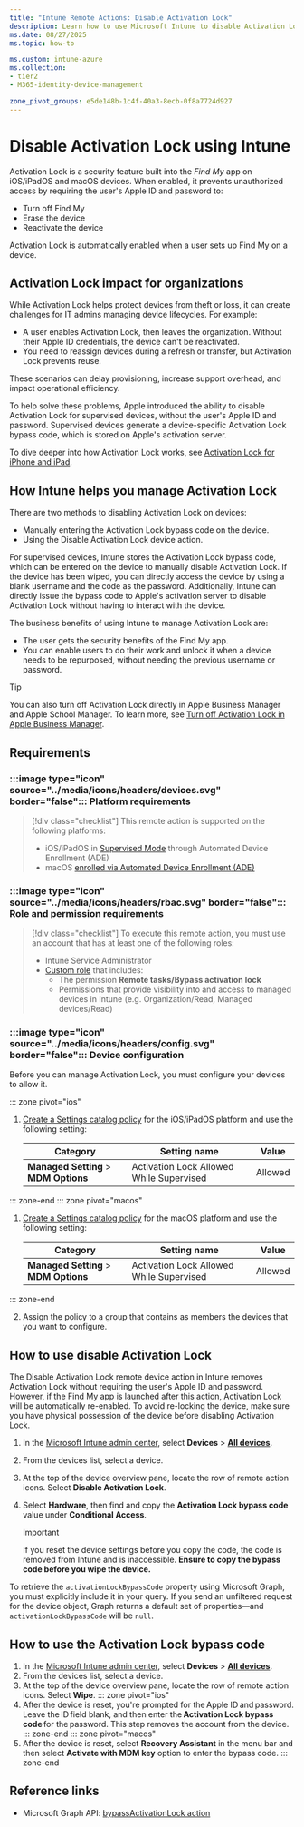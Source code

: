 ```yaml
---
title: "Intune Remote Actions: Disable Activation Lock"
description: Learn how to use Microsoft Intune to disable Activation Lock on Apple devices.
ms.date: 08/27/2025
ms.topic: how-to

ms.custom: intune-azure
ms.collection:
- tier2
- M365-identity-device-management

zone_pivot_groups: e5de148b-1c4f-40a3-8ecb-0f8a7724d927
---
```


# Disable Activation Lock using Intune

Activation Lock is a security feature built into the *Find My* app on iOS/iPadOS and macOS devices. When enabled, it prevents unauthorized access by requiring the user's Apple ID and password to:

- Turn off Find My
- Erase the device
- Reactivate the device

Activation Lock is automatically enabled when a user sets up Find My on a device.

## Activation Lock impact for organizations

While Activation Lock helps protect devices from theft or loss, it can create challenges for IT admins managing device lifecycles. For example:

- A user enables Activation Lock, then leaves the organization. Without their Apple ID credentials, the device can't be reactivated.
- You need to reassign devices during a refresh or transfer, but Activation Lock prevents reuse.

These scenarios can delay provisioning, increase support overhead, and impact operational efficiency.

To help solve these problems, Apple introduced the ability to disable Activation Lock for supervised devices, without the user's Apple ID and password. Supervised devices generate a device-specific Activation Lock bypass code, which is stored on Apple's activation server.

To dive deeper into how Activation Lock works, see [Activation Lock for iPhone and iPad][APL-2].

## How Intune helps you manage Activation Lock

There are two methods to disabling Activation Lock on devices:

- Manually entering the Activation Lock bypass code on the device.
- Using the Disable Activation Lock device action.

For supervised devices, Intune stores the Activation Lock bypass code, which can be entered on the device to manually disable Activation Lock. If the device has been wiped, you can directly access the device by using a blank username and the code as the password.
Additionally, Intune can directly issue the bypass code to Apple's activation server to disable Activation Lock without having to interact with the device.

The business benefits of using Intune to manage Activation Lock are:

- The user gets the security benefits of the Find My app.
- You can enable users to do their work and unlock it when a device needs to be repurposed, without needing the previous username or password.

> [!TIP]
> You can also turn off Activation Lock directly in Apple Business Manager and Apple School Manager. To learn more, see [Turn off Activation Lock in Apple Business Manager][APL-1].

## Requirements

### :::image type="icon" source="../media/icons/headers/devices.svg" border="false"::: Platform requirements

> [!div class="checklist"]
> This remote action is supported on the following platforms:
>
> - iOS/iPadOS in [Supervised Mode][IOS-SUP] through Automated Device Enrollment (ADE)
> - macOS [enrolled via Automated Device Enrollment (ADE)][MAC-ADE]

### :::image type="icon" source="../media/icons/headers/rbac.svg" border="false"::: Role and permission requirements

> [!div class="checklist"]
> To execute this remote action, you must use an account that has at least one of the following roles:
>
> - Intune Service Administrator
> - [Custom role][INT-RC] that includes:
>   - The permission **Remote tasks/Bypass activation lock**
>   - Permissions that provide visibility into and access to managed devices in Intune (e.g. Organization/Read, Managed devices/Read)

### :::image type="icon" source="../media/icons/headers/config.svg" border="false"::: Device configuration

Before you can manage Activation Lock, you must configure your devices to allow it.

::: zone pivot="ios"
1. [Create a Settings catalog policy](/intune/intune-service/configuration/settings-catalog) for the iOS/iPadOS platform and use the following setting:

    | Category | Setting name | Value |
    |--|--|--|
    | **Managed Setting** > **MDM Options** | Activation Lock Allowed While Supervised| Allowed|

::: zone-end
::: zone pivot="macos"
1. [Create a Settings catalog policy](/intune/intune-service/configuration/settings-catalog) for the macOS platform and use the following setting:

    | Category | Setting name | Value |
    |--|--|--|
    | **Managed Setting** > **MDM Options** | Activation Lock Allowed While Supervised| Allowed|

::: zone-end

2. Assign the policy to a group that contains as members the devices that you want to configure.

## How to use disable Activation Lock

The Disable Activation Lock remote device action in Intune removes Activation Lock without requiring the user's Apple ID and password. However, if the Find My app is launched after this action, Activation Lock will be automatically re-enabled.
To avoid re-locking the device, make sure you have physical possession of the device before disabling Activation Lock.

1. In the [Microsoft Intune admin center][INT-AC], select **Devices** > [**All devices**][INT-ALLD].
1. From the devices list, select a device.
1. At the top of the device overview pane, locate the row of remote action icons. Select **Disable Activation Lock**.
1. Select **Hardware**, then find and copy the **Activation Lock bypass code** value under **Conditional Access**.

    >[!IMPORTANT]
    >If you reset the device settings before you copy the code, the code is removed from Intune and is inaccessible. **Ensure to copy the bypass code before you wipe the device.**

To retrieve the `activationLockBypassCode` property using Microsoft Graph, you must explicitly include it in your query.
If you send an unfiltered request for the device object, Graph returns a default set of properties—and `activationLockBypassCode` will be `null`.

## How to use the Activation Lock bypass code

1. In the [Microsoft Intune admin center][INT-AC], select **Devices** > [**All devices**][INT-ALLD].
1. From the devices list, select a device.
1. At the top of the device overview pane, locate the row of remote action icons. Select **Wipe**.
::: zone pivot="ios"
3. After the device is reset, you're prompted for the Apple ID and password. Leave the ID field blank, and then enter the **Activation Lock bypass code** for the password. This step removes the account from the device.
::: zone-end
::: zone pivot="macos"
3. After the device is reset, select **Recovery Assistant** in the menu bar and then select **Activate with MDM key** option to enter the bypass code.
::: zone-end

## Reference links

- Microsoft Graph API: [bypassActivationLock action][GRAPH-1]

<!-- admin center links -->

[INT-AC]: https://go.microsoft.com/fwlink/?linkid=2109431
[INT-ALLD]: https://go.microsoft.com/fwlink/?linkid=2333814

<!-- role links -->

[INT-R1]: /intune/intune-service/fundamentals/role-based-access-control-reference#help-desk-operator
[INT-R2]: /intune/intune-service/fundamentals/role-based-access-control-reference#school-administrator
[INT-R4]: /intune/intune-service/fundamentals/role-based-access-control-reference#endpoint-security-manager
[INT-RC]: /intune/intune-service/fundamentals/create-custom-role


[IOS-SUP]: /intune/intune-service/remote-actions/device-supervised-mode
[MAC-ADE]: /intune/intune-service/enrollment/device-enrollment-program-enroll-macos
[APL-1]: https://support.apple.com/guide/apple-business-manager/axm812df1dd8
[APL-2]: https://support.apple.com/HT201365

[GRAPH-1]: /graph/api/intune-devices-manageddevice-bypassactivationlock
